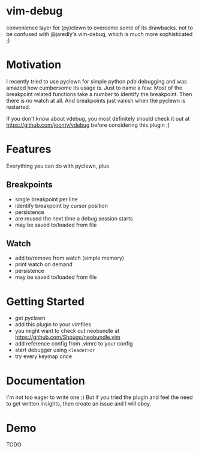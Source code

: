 # vim-debug
convenience layer for (py)clewn to overcome some of its drawbacks. not to be confused with @jaredly's vim-debug, which is much more sophisticated ;)

Motivation
==========
I recently tried to use pyclewn for simple python pdb debugging and was amazed how cumbersome its usage is. Just to name a few: Most of the breakpoint related functions take a number to identify the breakpoint. Then there is no watch at all. And breakpoints just vanish when the pyclewn is restarted.

If you don't know about vdebug, you most definitely should check it out at https://github.com/joonty/vdebug before considering this plugin ;)

Features
========

Everything you can do with pyclewn, plus

Breakpoints
-----------

- single breakpoint per line
- identify breakpoint by cursor position
- persistence
 - are reused the next time a debug session starts
 - may be saved to/loaded from file

Watch
-----

- add to/remove from watch (simple memory)
- print watch on demand
- persistence
 - may be saved to/loaded from file

Getting Started
===============

- get pyclewn
- add this plugin to your vimfiles
 - you might want to check out neobundle at https://github.com/Shougo/neobundle.vim
- add reference config from .vimrc to your config
- start debugger using `<leader>dr`
- try every keymap once

Documentation
=============

I'm not too eager to write one ;) But if you tried the plugin and feel the need to get written insights, then create an issue and I will obey.

Demo
====
TODO
